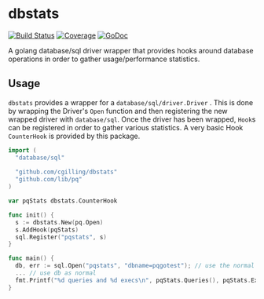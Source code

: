 # dbstats
[![Build Status](https://travis-ci.org/cgilling/dbstats.svg?branch=master)](https://travis-ci.org/cgilling/dbstats)
[![Coverage](http://gocover.io/_badge/github.com/cgilling/dbstats)](http://gocover.io/github.com/cgilling/dbstats)
[![GoDoc](https://godoc.org/github.com/cgilling/dbstats?status.svg)](https://godoc.org/github.com/cgilling/dbstats)

A golang database/sql driver wrapper that provides hooks around database operations in order to gather usage/performance statistics.

## Usage
`dbstats` provides a wrapper for a `database/sql/driver.Driver` . This is done by wrapping the Driver's `Open` function and then registering the new wrapped driver with `database/sql`. Once the driver has been wrapped, `Hook`s can be registered in order to gather various statistics. A very basic Hook `CounterHook` is provided by this package.

```go
import (
  "database/sql"
  
  "github.com/cgilling/dbstats"
  "github.com/lib/pq"
)

var pqStats dbstats.CounterHook

func init() {
  s := dbstats.New(pq.Open)
  s.AddHook(pqStats)
  sql.Register("pqstats", s)
}

func main() {
  db, err := sql.Open("pqstats", "dbname=pqgotest"); // use the normal database connection string
  ... // use db as normal
  fmt.Printf("%d queries and %d execs\n", pqStats.Queries(), pqStats.Execs())
}

```
